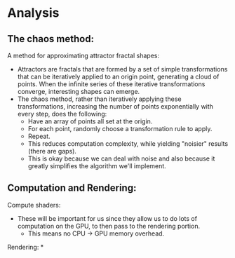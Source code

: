 # Analysis

## The chaos method:

A method for approximating attractor fractal shapes:
*   Attractors are fractals that are formed by a set of simple transformations that can be iteratively applied to an origin point, generating a cloud of points. When the infinite series of these iterative transformations converge, interesting shapes can emerge.
*   The chaos method, rather than iteratively applying these transformations, increasing the number of points exponentially with every step, does the following:
    *   Have an array of points all set at the origin.
    *   For each point, randomly choose a transformation rule to apply.
    *   Repeat.
    *   This reduces computation complexity, while yielding "noisier" results (there are gaps).
    *   This is okay because we can deal with noise and also because it greatly simplifies the algorithm we'll implement.
    
## Computation and Rendering:

Compute shaders:
*   These will be important for us since they allow us to do lots of computation on the GPU, to then pass to the rendering portion.
    *   This means no CPU -> GPU memory overhead.

Rendering:
*   
